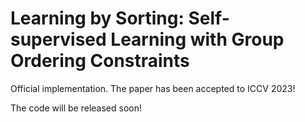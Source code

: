 # Learning by Sorting: Self-supervised Learning with Group Ordering Constraints

Official implementation. The paper has been accepted to ICCV 2023!

The code will be released soon!

